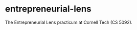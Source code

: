 entrepreneurial-lens
====================

The Entrepreneurial Lens practicum at Cornell Tech (CS 5092).
